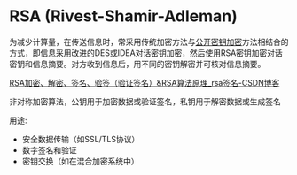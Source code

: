 # RSA (Rivest-Shamir-Adleman)

为减少计算量，在传送信息时，常采用传统加密方法与[公开密钥加密](https://baike.baidu.com/item/公开密钥加密/8090774?fromModule=lemma_inlink)方法相结合的方式，即信息采用改进的DES或IDEA对话密钥加密，然后使用RSA密钥加密对话密钥和信息摘要。对方收到信息后，用不同的密钥解密并可核对信息摘要。

[RSA加密、解密、签名、验签（验证签名）&RSA算法原理_rsa签名-CSDN博客](https://blog.csdn.net/qq_44750892/article/details/120075922)

非对称加密算法，公钥用于加密数据或验证签名，私钥用于解密数据或生成签名

用途:

- 安全数据传输（如SSL/TLS协议）
- 数字签名和验证
- 密钥交换（如在混合加密系统中）


